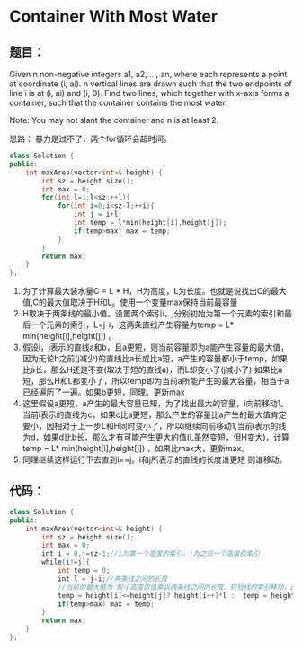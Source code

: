 # Container With Most Water

## 题目：
Given n non-negative integers a1, a2, ..., an, where each represents a point at coordinate (i, ai). n vertical lines are drawn such that the two endpoints of line i is at (i, ai) and (i, 0). Find two lines, which together with x-axis forms a container, such that the container contains the most water.

Note: You may not slant the container and n is at least 2.

思路：
暴力是过不了，两个for循环会超时间。
```cpp
class Solution {
public:
    int maxArea(vector<int>& height) {
        int sz = height.size();
        int max = 0;
        for(int l=1;l<sz;++l){
            for(int i=0;i<sz-l;++i){
                int j = i+l;
                int temp = l*min(height[i],height[j]);
                if(temp>max) max = temp;
            }
        }
        return max;
    }
};
```

1. 为了计算最大装水量C = L * H，H为高度，L为长度。也就是说找出C的最大值,C的最大值取决于H和L。使用一个变量max保持当前最容量<br>
2. H取决于两条线的最小值。设置两个索引i，j分别初始为第一个元素的索引和最后一个元素的索引，L=j-i，这两条直线产生容量为temp = L* min(height[i],height[j]) 。<br>
3. 假设i，j表示的直线a和b，且a更短，则当前容量即为a能产生容量的最大值，因为无论b之前(j减少)的直线比a长或比a短，a产生的容量都小于temp，如果比a长，那么H还是不变(取决于短的直线a)，而L却变小了(j减小了);如果比a短，那么H和L都变小了，所以temp即为当前a所能产生的最大容量，相当于a已经遍历了一遍。如果b更短，同理。更新max<br>
4. 这里假设a更短，a产生的最大容量已知，为了找出最大的容量，i向前移动1。当前i表示的直线为c，如果c比a更短，那么产生的容量比a产生的最大值肯定要小，因相对于上一步L和H同时变小了，所以i继续向前移动1,当前i表示的线为d，如果d比b长，那么才有可能产生更大的值(L虽然变短，但H变大)，计算temp = L* min(height[i],height[j]) ，如果比max大，更新max。<br>
5. 同理继续这样运行下去直到i==j。i和j所表示的直线的长度谁更短 则谁移动。


## 代码：

```cpp
class Solution {
public:
    int maxArea(vector<int>& height) {
        int sz = height.size();
        int max = 0;
        int i = 0,j=sz-1;//i为第一个高度的索引，j为之后一个高度的索引
        while(i!=j){
            int temp = 0;
            int l = j-i;//两条线之间的长度
            //当前的最大值为 较小高度的值乘以两条线之间的长度，较短线的索引移动，i向前移动，j向后移动
            temp = height[i]<=height[j]? height[i++]*l :  temp = height[j--]*l;
            if(temp>max) max = temp;
        }
        return max;
    }
};
```
